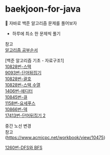 # baekjoon-for-java
👊 자바로 백준 알고리즘 문제를 풀어보자

- 하루에 최소 한 문제씩 풀기

참고<br/>
[알고리즘 공부순서](https://patiencelee.tistory.com/1072#4.%20%EB%B0%B1%EC%A4%80_%EC%95%8C%EA%B3%A0%EB%A6%AC%EC%A6%98%20%EA%B8%B0%EC%B4%88%201%2F2-1)

[백준 알고리즘 기초 - 자료구조1] <br/>
[10828번-스택](https://github.com/MinCodeHub/baekjoon-for-java/tree/main/Part1_Stack/Stack) <br/>
[9093번-단어뒤집기](https://github.com/MinCodeHub/baekjoon-for-java/tree/main/Part1_Stack/Flip-words) <br/>
[10828번-괄호](https://github.com/MinCodeHub/baekjoon-for-java/tree/main/Part1_Stack/bracket) <br/>
[10828번-스택 수열](https://github.com/MinCodeHub/baekjoon-for-java/tree/main/Part1_Stack/stackSequence) <br/>
[1406번-에디터](https://github.com/MinCodeHub/baekjoon-for-java/tree/main/Part1_Stack/Editor) <br/>
[10845번-큐](https://github.com/MinCodeHub/baekjoon-for-java/tree/main/Part_2_Queue/Queue)<br/>
[1158번-요세푸스](https://github.com/MinCodeHub/baekjoon-for-java/tree/main/Part_2_Queue/Yosepuseu)<br/>
[10866번-덱](https://github.com/MinCodeHub/baekjoon-for-java/tree/main/Part_3_Deque/Deque)<br/>
[17413번-단어뒤집기 2](https://github.com/MinCodeHub/baekjoon-for-java/tree/main/Part1_Stack/Reverse_word)<br/>

중간 노선 변경<br/>
참고<br/>
(https://www.acmicpc.net/workbook/view/10475)

[1260번-DFS와 BFS](https://github.com/MinCodeHub/baekjoon-for-java/tree/main/Part_4_DFS_BFS/DFS_and_BFS)
